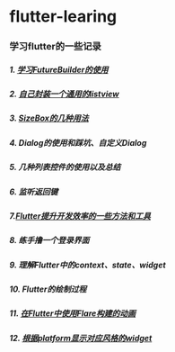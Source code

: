 # flutter-learing
### 学习flutter的一些记录


##### 1. [学习FutureBuilder的使用](https://github.com/LXD312569496/flutter-learing/blob/master/future_builder_learning/README.md)

##### 2. [自己封装一个通用的listview](https://github.com/LXD312569496/flutter-learing/blob/master/base_listview/README.md)

##### 3. [SizeBox的几种用法](https://github.com/LXD312569496/flutter-learing/blob/master/sizebox_learning/README.md)

##### 4. Dialog的使用和踩坑、自定义Dialog

##### 5. 几种列表控件的使用以及总结

##### 6. 监听返回键

##### 7.[Flutter提升开发效率的一些方法和工具](https://github.com/LXD312569496/flutter-learing/blob/master/lazy_method.md)

##### 8. 练手撸一个登录界面

##### 9. 理解Flutter中的context、state、widget

##### 10. Flutter的绘制过程

##### 11. [在Flutter中使用Flare构建的动画](https://github.com/LXD312569496/flutter-learing/blob/master/flare_learning/README.md)

##### 12. [根据platform显示对应风格的widget](https://github.com/LXD312569496/flutter-learing/blob/master/platform_widget_learning/README.md)
